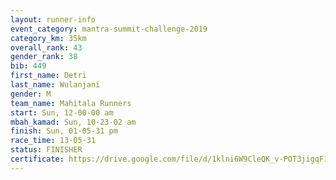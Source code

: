 ```yaml
---
layout: runner-info 
event_category: mantra-summit-challenge-2019 
category_km: 35km 
overall_rank: 43
gender_rank: 38
bib: 449
first_name: Detri
last_name: Wulanjani
gender: M
team_name: Mahitala Runners
start: Sun, 12-00-00 am
mbah_kamad: Sun, 10-23-02 am
finish: Sun, 01-05-31 pm
race_time: 13-05-31
status: FINISHER
certificate: https://drive.google.com/file/d/1klni6W9CleQK_v-POT3jigqF1HlUm6XQ/view?usp=sharing
---
```

